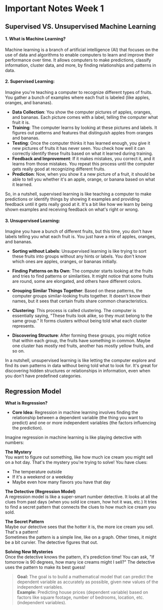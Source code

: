 # Important Notes Week 1

## Supervised VS. Unsupervised Machine Learning

#### 1. What is Machine Learning?<br>

Machine learning is a branch of artificial intelligence (AI) that focuses on the use of data and algorithms to enable computers to learn and improve their performance over time. It allows computers to make predictions, classify information, cluster data, and more, by finding relationships and patterns in data.<br>

#### 2. Supervised Learning:

Imagine you're teaching a computer to recognize different types of fruits. You gather a bunch of examples where each fruit is labeled (like apples, oranges, and bananas).

- **Data Collection**: You show the computer pictures of apples, oranges, and bananas. Each picture comes with a label, telling the computer what fruit it is.
- **Training**: The computer learns by looking at these pictures and labels. It figures out patterns and features that distinguish apples from oranges and bananas.
- **Testing**: Once the computer thinks it has learned enough, you give it new pictures of fruits it has never seen. You check how well it can correctly identify these fruits based on what it learned during training.
- **Feedback and Improvement**: If it makes mistakes, you correct it, and it learns from those mistakes. You repeat this process until the computer gets really good at recognizing different fruits.
- **Prediction**: Now, when you show it a new picture of a fruit, it should be able to tell you whether it's an apple, orange, or banana based on what it learned.

So, in a nutshell, supervised learning is like teaching a computer to make predictions or identify things by showing it examples and providing feedback until it gets really good at it. It's a bit like how we learn by being shown examples and receiving feedback on what's right or wrong.

#### 3. Unsupervised Learning:

Imagine you have a bunch of different fruits, but this time, you don't have labels telling you what each fruit is. You just have a mix of apples, oranges, and bananas.

- **Sorting without Labels**: Unsupervised learning is like trying to sort these fruits into groups without any hints or labels. You don't know which ones are apples, oranges, or bananas initially.

- **Finding Patterns on Its Own**: The computer starts looking at the fruits and tries to find patterns or similarities. It might notice that some fruits are round, some are elongated, and others have different colors.

- **Grouping Similar Things Together**: Based on these patterns, the computer groups similar-looking fruits together. It doesn't know their names, but it sees that certain fruits share common characteristics.

- **Clustering**: This process is called clustering. The computer is essentially saying, "These fruits look alike, so they must belong to the same group." It forms clusters without being told what each cluster represents.

- **Discovering Structure**: After forming these groups, you might notice that within each group, the fruits have something in common. Maybe one cluster has mostly red fruits, another has mostly yellow fruits, and so on.

In a nutshell, unsupervised learning is like letting the computer explore and find its own patterns in data without being told what to look for. It's great for discovering hidden structures or relationships in information, even when you don't have predefined categories.

## Regression Model

**What is Regression?**<br>

- **Core Idea:** Regression in machine learning involves finding the relationship between a dependent variable (the thing you want to predict) and one or more independent variables (the factors influencing the prediction).<br>

Imagine regression in machine learning is like playing detective with numbers:<br>

**The Mystery**<br>
You want to figure out something, like how much ice cream you might sell on a hot day. That's the mystery you're trying to solve!
You have clues:

- The temperature outside
- If it's a weekend or a weekday
- Maybe even how many flavors you have that day

**The Detective (Regression Model)**<br>
A regression model is like a super-smart number detective. It looks at all the clues from past days (when you sold ice cream, how hot it was, etc.) It tries to find a secret pattern that connects the clues to how much ice cream you sold.

**The Secret Pattern**<br>
Maybe our detective sees that the hotter it is, the more ice cream you sell. That's a pattern!<br>
Sometimes the pattern is a simple line, like on a graph. Other times, it might be a bit curvier. The detective figures that out.

**Solving New Mysteries**<br>
Once the detective knows the pattern, it's prediction time!
You can ask, "If tomorrow is 90 degrees, how many ice creams might I sell?"
The detective uses the pattern to make its best guess!<br>

> **Goal:** The goal is to build a mathematical model that can predict the dependent variable as accurately as possible, given new values of the independent variables.<br>
> **Example:** Predicting house prices (dependent variable) based on factors like square footage, number of bedrooms, location, etc. (independent variables).<br>
